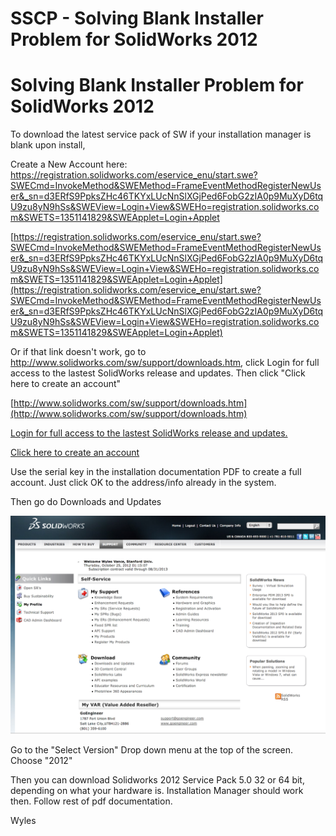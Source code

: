 # SSCP - Solving Blank Installer Problem for SolidWorks 2012

# Solving Blank Installer Problem for SolidWorks 2012

To download the latest service pack of SW if your installation manager is blank upon install, 

Create a New Account here: https://registration.solidworks.com/eservice_enu/start.swe?SWECmd=InvokeMethod&SWEMethod=FrameEventMethodRegisterNewUser&_sn=d3ERfS9PpksZHc46TKYxLUcNnSlXGjPed6FobG2zIA0p9MuXyD6tqU9zu8yN9hSs&SWEView=Login+View&SWEHo=registration.solidworks.com&SWETS=1351141829&SWEApplet=Login+Applet

[https://registration.solidworks.com/eservice_enu/start.swe?SWECmd=InvokeMethod&SWEMethod=FrameEventMethodRegisterNewUser&_sn=d3ERfS9PpksZHc46TKYxLUcNnSlXGjPed6FobG2zIA0p9MuXyD6tqU9zu8yN9hSs&SWEView=Login+View&SWEHo=registration.solidworks.com&SWETS=1351141829&SWEApplet=Login+Applet](https://registration.solidworks.com/eservice_enu/start.swe?SWECmd=InvokeMethod&SWEMethod=FrameEventMethodRegisterNewUser&_sn=d3ERfS9PpksZHc46TKYxLUcNnSlXGjPed6FobG2zIA0p9MuXyD6tqU9zu8yN9hSs&SWEView=Login+View&SWEHo=registration.solidworks.com&SWETS=1351141829&SWEApplet=Login+Applet)

Or if that link doesn't work, go to http://www.solidworks.com/sw/support/downloads.htm, click Login for full access to the lastest SolidWorks release and updates. Then click "Click here to create an account"

[http://www.solidworks.com/sw/support/downloads.htm](http://www.solidworks.com/sw/support/downloads.htm)

[Login for full access to the lastest SolidWorks release and updates.](https://customerportal.solidworks.com/)

[Click here to create an account](https://registration.solidworks.com/eservice_enu/start.swe?SWEMethod=FrameEventMethodRegisterNewUser&SWEApplet=Login+Applet&SWEView=Login+View&SWECmd=InvokeMethod)

Use the serial key in the installation documentation PDF to create a full account. Just click OK to the address/info already in the system.

Then go do Downloads and Updates

![](../../../../../assets/image_58b8750a0a.png)

Go to the "Select Version" Drop down menu at the top of the screen. Choose "2012"

Then you can download Solidworks 2012 Service Pack 5.0 32 or 64 bit, depending on what your hardware is. Installation Manager should work then. Follow rest of pdf documentation.

Wyles

